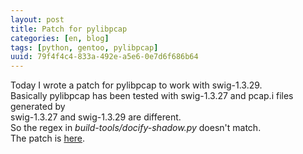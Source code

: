 ```yaml
---
layout: post
title: Patch for pylibpcap
categories: [en, blog]
tags: [python, gentoo, pylibpcap]
uuid: 79f4f4c4-833a-492e-a5e6-0e7d6f686b64
---
```


Today I wrote a patch for pylibpcap to work with swig-1.3.29.  
Basically pylibpcap has been tested with swig-1.3.27 and pcap.i files generated by  
swig-1.3.27 and swig-1.3.29 are different.  
So the regex in _build-tools/docify-shadow.py_ doesn't match.  
The patch is [here](/code/patches/pylibpcap-swig-1.3.29.patch).
